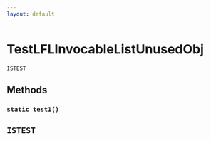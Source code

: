 ```yaml
---
layout: default
---
```

# TestLFLInvocableListUnusedObj

`ISTEST`
## Methods
### `static test1()`

`ISTEST`
---
